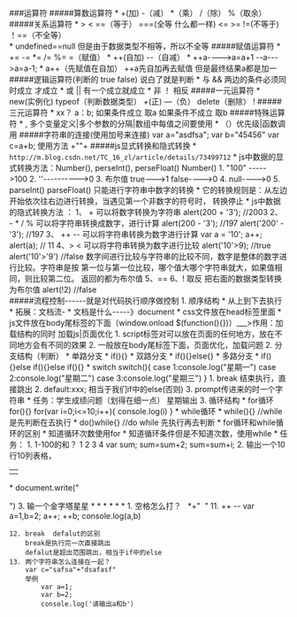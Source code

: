 
###运算符
#####算数运算符
	*	+(加) -（减） *（乘） /（除） %（取余） 
#####关系运算符
	* >  <   ==（等于） ===(全等 什么都一样) <= >= !=(不等于) ！==（不全等）	
	* undefined==null  但是由于数据类型不相等，所以不全等
#####赋值运算符
	*	+=  -=  *=  /=  %= =（赋值） 
	*	++(自加)  --（自减）
	*	++a---->a=a+1   --a--->a=a-1;
	*	a++（先赋值在自加）  ++a先自加再去赋值  但是最终结果a都是加一
#####逻辑运算符(判断的  true   false)  说白了就是判断
	*	与     &&  两边的条件必须同时成立  才成立
	*	或     ||  有一个成立就成立
	*	非     ！   相反
#####一元运算符
	*	new(实例化)  typeof（判断数据类型） +(正) —（负）  delete（删除） !
#####三元运算符
	*	xx？  a：b;  如果条件成立   取a   如果条件不成立  取b
#####特殊运算符
	*	,  多个变量定义|多个参数的分隔|数组中每值之间要使用
	*	（）优先级|函数调用
#####字符串的连接(使用加号来连接)
	var  a="asdfsa";
	var  b="45456"
	var  c=a+b;
	使用方法   +""+
#####js显式转换和隐式转换
	*	`http://m.blog.csdn.net/TC_16_zl/article/details/73499712`
	*	js中数据的显式转换方法：Number(), perseInt(), perseFloat()
		Number()
			1.	"100"  ----->100
			2.	''---------->0
			3.	布尔值  true--->1   false---->0
			4.	null---->0
			5.	parseInt() parseFloat() 只能进行字符串中数字的转换
    			*	它的转换规则是：从左边开始依次往右边进行转换，当遇见第一个非数字的符号时，     转换停止
	*	js中数据的隐式转换方法 ：
	      1、 +  可以将数字转换为字符串
	            alert(200 + '3');   //2003
	      2、 -  *  /  % 可以将字符串转换成数字，进行计算
	            alert(200 - '3');  //197
	            alert('200' - '3');  //197
	      3、 ++ -- 可以将字符串转换为数字进行计算
	            var a = '10';
	            a++;
	            alert(a);  // 11
	      4、> < 可以将字符串转换为数字进行比较
	           alert('10'>9); //true
	           alert('10'>'9') //false
	           数字间进行比较与字符串的比较不同，数字是整体的数字进行比较。字符串是按            第一位与第一位比较，哪个值大哪个字符串就大，如果值相同，则比较第二位。            返回的都为布尔值
	      5、== 
	      6、! 取反  把右面的数据类型转换为布尔值 
	           alert(!2) //false  
#####流程控制------就是对代码执行顺序做控制
	1.	顺序结构
		*	从上到下去执行
		*	拓展：文档流-
				*	文档是什么-----》document
				*	css文件放在head标签里面
				*	js文件放在body尾标签的下面（window.onload  $(function(){})）___>作用：加载结构的同时 加载js|页面优化
					1.	script标签对可以放在页面的任何地方，放在不同地方会有不同的效果
					2.	一般放在body尾标签下面，页面优化，加载问题
	2.	分支结构（判断）
		*	单路分支
			*	if(){}
		*	双路分支
			*	if(){}else{}
		*	多路分支
			*	if(){}else if(){}else if(){}
		*	switch
			switch(){
				case 1:console.log("星期一") 
				case 2:console.log("星期二") 
				case 3:console.log("星期三") 
			}
			1.	break  结束执行，直接跳出
			2.	default:xxx; 相当于我们if中的else(否则)
			3.	prompt传进来的时一个字符串
		*	任务：学生成绩问题（划得在细一点）
				 星期输出
	3.	循环结构
		*	for循环
				for(){}
		 		for(var i=0;i<=10;i++){
			        console.log(i)
			    }
		*	while循环
			*	while(){}       //while     是先判断在去执行
			*	do()while{}     //do while  先执行再去判断
		*	for循环和while循环的区别
			*	知道循环次数使用for
			*	知道循环条件但是不知道次数，使用while
		*	任务：
				1.	1-100的和？     1 2 3 4  var sum;  sum=sum+2;  sum=sum+i;
 				2.	输出一个10行10列表格，
	 				<table>
						<tr>
							<td></td>
						</tr>
					</table>
	 				*	document.write("<div></div>")
				3.	输一个金字塔星星
						*
					*      *
				*       *     *
				1.	空格怎么打？   &nbsp;        *+"&nbsp; "
	11.	++ --
		var a=1,b=2;
		a++;
		++b;
		console.log(a,b)
		
	12.	break  defalut的区别
		break是执行完一次直接跳出
		defalut是超出范围跳出，相当于if中的else
	13.	两个字符串怎么连接在一起？
		var c="safsa"+"dsafasf"      
		举例
			var a=1;
			var b=2;
			console.log('请输出a和b'）

